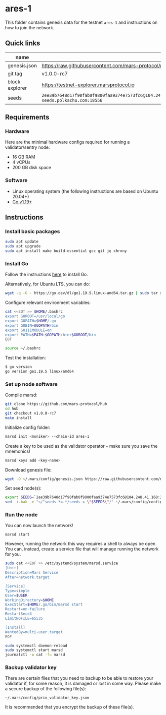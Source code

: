 # ares-1

This folder contains genesis data for the testnet `ares-1` and instructions on how to join the network.

## Quick links

| name           | value                                                                                                                                     |
| -------------- | ----------------------------------------------------------------------------------------------------------------------------------------- |
| genesis.json   | https://raw.githubusercontent.com/mars-protocol/networks/main/ares-1/genesis.json                                                         |
| git tag        | v1.0.0-rc7                                                                                                                                |
| block explorer | https://testnet-explorer.marsprotocol.io                                                                                                  |
| seeds          | `2ee39b7648d17f90fab0f9800faa9374e7573fc6@104.248.41.168:26656,ade4d8bc8cbe014af6ebdf3cb7b1e9ad36f412c0@testnet-seeds.polkachu.com:18556` |

## Requirements

### Hardware

Here are the minimal hardware configs required for running a validator/sentry node:

- 16 GB RAM
- 4 vCPUs
- 200 GB disk space

### Software

- Linux operating system (the following instructions are based on Ubuntu 20.04+)
- [Go v1.19+](https://golang.org/doc/install)

## Instructions

### Install basic packages

```bash
sudo apt update
sudo apt upgrade
sudo apt install make build-essential gcc git jq chrony
```

### Install Go

Follow the instructions [here](https://golang.org/doc/install) to install Go.

Alternatively, for Ubuntu LTS, you can do:

```bash
wget -q -O - https://go.dev/dl/go1.19.5.linux-amd64.tar.gz | sudo tar xvzf - -C /usr/local
```

Configure relevant environment variables:

```bash
cat <<EOT >> $HOME/.bashrc
export GOROOT=/usr/local/go
export GOPATH=$HOME/.go
export GOBIN=$GOPATH/bin
export GO111MODULE=on
export PATH=$PATH:$GOPATH/bin:$GOROOT/bin
EOT
```

```bash
source ~/.bashrc
```

Test the installation:

```bash
$ go version
go version go1.19.5 linux/amd64
```

### Set up node software

Compile marsd:

```sh
git clone https://github.com/mars-protocol/hub
cd hub
git checkout v1.0.0-rc7
make install
```

Initialize config folder:

```sh
marsd init <moniker> --chain-id ares-1
```

Create a key to be used as the validator operator – make sure you save the mnemonics!

```sh
marsd keys add <key-name>
```

Download genesis file:

```sh
wget -O ~/.mars/config/genesis.json https://raw.githubusercontent.com/mars-protocol/networks/main/ares-1/genesis.json
```

Set seed node(s):

```sh
export SEEDS=`2ee39b7648d17f90fab0f9800faa9374e7573fc6@104.248.41.168:26656,ade4d8bc8cbe014af6ebdf3cb7b1e9ad36f412c0@testnet-seeds.polkachu.com:18556`
sed -i.bak -e "s/^seeds *=.*/seeds = \"$SEEDS\"/" ~/.mars/config/config.toml
```

### Run the node

You can now launch the network!

```sh:
marsd start
```

However, running the network this way requires a shell to always be open. You can, instead, create a service file that will manage running the network for you.

```bash
sudo cat <<EOF >> /etc/systemd/system/marsd.service
[Unit]
Description=Mars Service
After=network.target

[Service]
Type=simple
User=$USER
WorkingDirectory=$HOME
ExecStart=$HOME/.go/bin/marsd start
Restart=on-failure
RestartSec=3
LimitNOFILE=65535

[Install]
WantedBy=multi-user.target
EOF
```

```bash
sudo systemctl daemon-reload
sudo systemctl start marsd
journalctl -o cat -fu marsd
```

### Backup validator key

There are certain files that you need to backup to be able to restore your validator if, for some reason, it is damaged or lost in some way. Please make a secure backup of the following file(s):

```plain
~/.mars/config/priv_validator_key.json
```

It is recommended that you encrypt the backup of these file(s).

